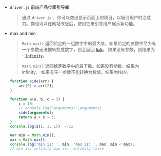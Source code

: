 - `driver.js` 前端产品步骤引导库

  > 通过 `driver.js` ，你可以突出显示页面上的项目，以吸引用户的注意力。你也可以在网站改版后，使用它来引导用户展示新功能。

- max and min

  > `Math.max()` 返回给定的一组数字中的最大值。如果给定的参数中至少有一个参数无法被转换成数字，则会返回 [`NaN`](https://developer.mozilla.org/zh-CN/docs/Web/JavaScript/Reference/Global_Objects/NaN)。 如果没有参数，则结果为 - [`Infinity`](https://developer.mozilla.org/zh-CN/docs/Web/JavaScript/Reference/Global_Objects/Infinity)。

  > `Math.min()` 返回给定数字中的最下数。如果没有参数，结果为 infinity， 如果有任一参数不能转换为数值，结果为NaN。

  ```javascript
  function side(arr) {
      arr[0] = arr[2];
  }
  
  function a(a, b, c = 3) {
      c = 10;
      // console.log('arguments:',arguments)
      side(arguments);
      return a + b + c;
  }
  console.log(a(1, 1, 1))  //12
  
  var min = Math.min();
  max = Math.max();
  console.log('min is: ', min, 'max is: ', max, min < max);
  // min is: infinity max is: -infinity false
  ```

  

